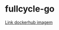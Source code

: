 # fullcycle-go

[Link dockerhub imagem](https://hub.docker.com/repository/docker/rogeriobispo/fullcycle/general)
